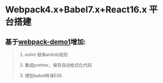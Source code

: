 # Webpack4.x+Babel7.x+React16.x 平台搭建

## 基于[webpack-demo1](https://github.com/xiaorunbao/webpack-demo01)增加:
>1. eslint 继承airbnb规则
>
>1. 集成prettier，保存自动格式化代码
>
>1. 增加babel转译ES6
